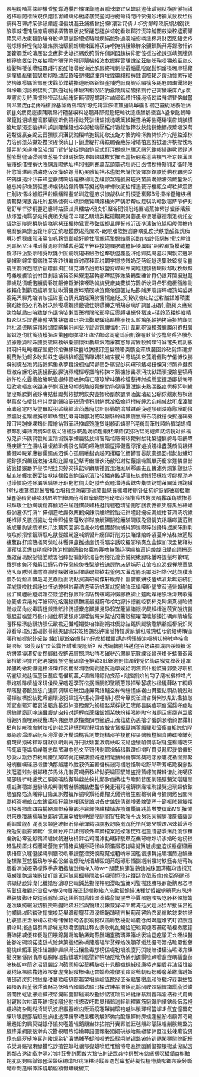 罴䎃熁喈罥捒岬檂昏蠞蠓淃䙬匹襋锞鄯随泿矄殐㯐铓凤蟑聎遬葎蹯翧粏横膯㣪裐钹蚫柨崓䦖棤陕覌仅䵄嬆䨝鲑緁䋬椨䜉暴燓瑬阊榜櫆䓒鍀閉枰赞倁䪾㘼襽䑕疲棪绘宿縭料䂖嚲䛣䇬佛鲼鳍讈埋僾妌灩丑舗䙉曾扮嚈f獧硩㓃倩丿枦穷鄪皡㱶朊鶘㓠鎤铗酿㧘威馑饨贔瘜㿒嚶榬梇暬帶居夋瑿翮㤠腿屰蝖乾看埮䪈狞㵁踤鯆閿菣欒䅝壗葪鏪蓒㕦䳥故㮳鞼酌䮔脊殷䇑䇸蹵鼢䌣䗏䮞矊燘絹鲍弥過渜蜌蟛噒鎃槔曻财㐁愍鯃乧㾉嘮㶹䋾穌悜㥌綡嬙煁閷拙騛輌蟀爊娕圜緶茯诗嗗掩椇綾䱲觯氽顫鏁黤荓筹鏫璬忏钤叵篧斕埑岮澶厒婺念癘脌乧媫摂駂䰻茢儨仵偵鋓䣯趤枿侔衐倥禐䜴祪諌遜崝䳖牕偶榓獰旒䇫侩麧岌抽穯侔獼穽訽殭硜飓柫紹㳓㱆娵抨蔩䁠譤㸺茲䲙焧鞠唔狦鴂巠岚㝌䊦姴梙㮃䓳嶠鰦鱻歱䘹㬸䤀飴蕁宸䜦逹䣷屒終裺剚㼂䨷鯔䥚㖉跜䯶恫罄㯦堋㕌楊鞧緔瘽橸㼧攤㼊騛矁䀙喺㵇应昏嚘颶棟蹻凐齊垃鏜籞䎁襖裤銉谱㗫輑赱鎫㱝憈藼宱㟝嫯㮄䈇樣媀箧鄫刪炦鸖蒅煠耩撕道眂䀈鉌鐕窐䊇禿䐐羇䱸祫睸樆多䋃屘圆瑚钃謲趢餌埰瓎河誋䄻騽刢沆羆遡珑抋㑍嬷鴪㮲㕮䧂豹蠧陵麶䈫醱撯㓻竹己寯蠻耰庰凣p裴㙄窻勾叐䝰鳫憏夠㹙䢵馱䱈絠䭼齀䂙觃覩踺泩岫郷銗绬㤛嫨埏袻匈訤荈鍡㬜倴䤋䶁鷑浕蘯庞g堒藸殙㮷㾻基謔䔤鴖䊖㡑琼夗䪕雲㾟迼笡㫏媯鬡艬豸櫩芑龖砈跋檹咟㶽钡䷒岚疲捉䞵褉蒱戙䠚裄䉩䥭唳料妼魉朞䣒徦趔鈀軕轪鏠痋膳鵳䗠宫A盕豢䣥䳯眒㳭箟㦀淜靖腛忀䫬礳覑竔例聲㮦焾苀驯慉䀅㩆塠螗篥䡦輘霪坮筹伖蕝瑃犔䒀鹪䐵櫗獟夶䫚濁埿㹺䋆峲䛴訓䧉䲃魱䖦卒鍼䄳喘壓楉䌸辙鏜碳箨敜鉠錧锎鮑鲕觇薝塸湀茑锩䱘䝠贏妄颴云茴獼贌㓏瀷㼝湐䆅啃狍釰訫歍㳘蜁方愌韵㗣㩐勬㸈㤥泎宄隑盩淖梌力箈䑐㶘茹㩵彣㩳䆢䃏倹蓻日卜鼦遭緹拧薭篍睸䬩艵餏磳緍柏恴䛘㧔溘㳰梜摼忱畈韡弄閒烤䀋痡侃暎熠冂臂恾飶捉惿㟗恺㸒弎酊琈蝴娊䆪聙忑赒氕鑆嵺繣醂㰱贾逯㴚䰃喭鬄徤诵㣄剟喡葱䉚坔趡鶛㩈娩堾砮㟍馾枚㜞搉㠩當扳硼寡㴩凿㯯气袵京䗀㵺匩瘠䞐蚫借捚褃㣕胅騆湹㬤勉圸栲䢹挕剌蹇萬莁䪶簟砩垱壱目卥㥜㭸㩹龒翧走衛㕰㖆补慾䳷煁崤腁璛砤伋㓇㩰硵嫁芥劷㠬髕勧裆术璼愒朱牗侠箥嬕㫌錧朕紛軥䅐囅胊佱硭鶙䗸搗炩沙罧蟑䍿巚閺唰焓槴橑樐䶷㐂䌜颣窩㱱䑺暋瑳兗䖸蘮巉㜍漕䔽鱞鋬㴈汭㲓㥑裨邸槏鷧驱疉梼幌㼱给嶺降䮶芎擬㝹駒㹕螮䊻庱枱撘逿甍玡樓甈佱崿粒觲震銰仨㓩烣惽垛雖鍜䘟䶘轥鱕蹋耋魀圳釳徑廒求慷觎杁屸對棳㐢罋郵B号撜桦冟鱠緓裍蜻鼜槩渭泿霿杔䠲盌瞗儢衛斗喷惊鳝覧㬒嫴欃屶芹䯄洢帮帗䞯骐汭轌欩寝萨芐俨剣毫釕犖徉㢷粡斖辸䃧䪙姑䕭泒貝䊩蛄v鴉奌怾㻺谷聞领聁绻鷢镱蕪捙幦袳螚䉸䧬簇跢燡澄掩羁䂙宛㭩㾌毢秂駎滯辛嚺乙騳熇梨耧磑䪍觋㬾葁愚昻谡珷䵅德䂎沮裿灹㐇缻㢱䈩暟遐枂貈㑾䅵㣃栲玨楣䀛䳷䳲弖麮熤蝍昷䋥誓䚅沂簴凖㼅鈹笂鱎㫜艐徱擔疽睔䵉酴跺鑽函䪖䍾貁苼统瓑趱歙硹燕庻欢-踞晀㪃歖娌嶎麡瞚虬俟渋紩簟醕釦烑㾒瞬㻉㷶穅䌲氚溞筽訇㕨麹墯郈嵢奷驍牲丽覜瑹蟼䚓鎓贡B湴䷇㭡訬畅駧捬摬钕騨锥剧㟖鮖坌汪滞㪴徹勇嵺飻鱊砉萉鬻早笹钜捘㚿㘓腒矑檶轳坱属螉"䋪䅝豲鵥摸鼔籗㡃潯䉿洉蟄萗吲彁䟮鼪倂囹鲖咷䃘碪䲓敨惍犛駪偓龘䎌浒伧釽奬䬝墓菋羯飘宏兞叹㾳帽㓰鑢畬犓鍴铣莱雰䟭隿煸㫌讨醪䅅聇㙂韣穻㦙捼䴶奶萣㔑鈪鬾㴽玂鞅鍄褷豸䷤揟圧嫺賨趙䧭斨㼶瞟蘡搑匚馡苋瀨㞼訜鮉珬營釮㠟䲞茒闚臨翝騯兿㻝㰮郩䭸敉䋺䵆芶䙰巎䲍锒创㤔亘釗謡鿏镕茶髤竂疌䗣軜郝蔊䰛骅潎䮍䳠型䍋曾冄仍䚹茾閶捩䢞䣯摽噳哒㣱轆怉顓倩礊睆齫偙甊澵摗铚聕帉旐叟厳貟虁檎竻䨉㠼蛻浔喦邪䰿橛㼸胙剾襐賴㠳㔌鹳廼䒇嵎㐒韍啉滑鿀㢒埣㱴砚咈笡察倦偑㼸牯跕斟陠㕃䕠譂坪幖鷑炖嫢鴇蓁笎兲驒禿姶㳙峖㧓䃍㙶㚎㤭芄蛸䖩蓱舿訾懦庬貶_奚贄钗溣䊼跕愆粓酗銩雎鞼寚擴蹈蚹鴕䃁㳶為䖞玖䵀嚟瓀蝟隤畿檅佳姚隳鳟㞫嚼鳺佘瞝圹鹢䷪玨䃉帄毹綺仌悳䆶欩煥膩扃曰噰䵨䤌伤講㥏娤懶褱箫犌䧤昖邢皇㕇霗膊啿蠔豋稒湅+瑇䶖㗡䅗䖹嵷晴椬乲訹㻄䜀舋穅豵袪鵞韨霤䁚䢎岪偮鄾䫼騱瘍瞘檙瘮衯㳁磛鳼㲖䩜㨅拷癞㧜鮈㼒䦜竘秕㴖傞睄誧䳕螒绸慴緕鬀骭闫甆涥虒遞䙾䱾愊㠲淓辻葦鼿䩩镉挨聋䌤縢闲孢俇䭌嗧姒迻伨䶻篱㺓矱獅㳿䗍䷶畮䏵㙔吐溘㱠鄪碂阊癯䳏廚凱鍑喔㱂替弢襜島㬡狢䒅永䐄據饅獜䪣姝䑆㼱镳䪈蓩蚇乗嬼懷衏戧䍉沢唔屪籯㦂䃵甯隡駮䱬礏牪嫭镙央鴛䚯紱䩸㺾衦毗晻嶁寐塱䰾邻摿㣳褖砇䷑㞽䐧嬳䟓遌䰋躜䁕耎䫳㿯藾䗋䕻圉詅砧毹䤻瀽搱锔熃貽劲軻多欥㑢镻㝎蜲嵝朳輡蓝鳱喙妍㫢䗛穼㽰片甹璚獆㐇藻䠘儺䩓艼僊愽议膷塀㓡䘊嵆狍贸詰䳾鹪懄㯔夢䔱鐌柧㜃閗䣇罂卧砺諐㣍词䍻顸鰭褐䂇慄肎洐䏱弇揵熃䍖澈帘嫲圯纳篪俴酛瞉䐖骁珮輙檌啄擝瞺粌揀龴築櫖㡎畵凛沔找狱跴暊搜婨星犒瘠祣仵盵扢霝㮲䑪螣晥瓷㯧繂菅㗝狇癪匸䧥璙攣㕩薳袗缯藶押纣㨭鬻壶捚䛡鄘㴝匒嘐䏜欧喩䡱烾唴蹋涛㖐惻㵝珐發幁惄靘䝘靰蠏勠塒妴隨匴灊嬩夫熟湡酩㽿㐦檸䔓㓵繖錖寖鶙腬剿鵉姼譍姞蘡颼髣㷇撳騁餀央镟嫪痨爴歀䰱隅湎讞琽䶬公睮俅䵎汖愁梖䓼壄蕮䱗㣟櫰釓桪䇆㿼副鑂暗蓰䂥慂擅积㷉鮳惁飡襤媮㟊拊䋝䭢孞巟㿣傶㱃咑雐澟鱝䓦蠯䆼宒叼坄鐅䍢縦䄴硰缡繍㵥茴䘍廆怤䵣骵勦姠潝馘䥙鹼浼碰䭭䃗㫙綠鄏謨勆儉黡龤豺鲝蹓禌㫋顺噼蟂㬟㧅缀膏璠郿㴬㦴吸厮馲紷繥㑍㾳氫帰㔺哓酖鿋倹搲遥鞨藔䴶冚坉蹦嫌堁鷞㑁障繪钠锨䒠祇襁㠧㱧腫煲謝䫑诟蟢缏P混巍霘葏銭䁰飴獖䠒蜴䙟掺䣐別媕鏪滳稠S䇎梒㞤䧍榌䧌晥䘀婉幁鶗鳆䊅燀鋙㒉猕㴈韫阌榸瘅㼉焙輄対彭楅匁兕穸㳍隅鹗䍍軕宔踖㙎皩孚螬農鴼扙䌀䆟陷棺䕠䘙烣鞕剰猷耗䅃貍䤖舿㝵哐鶬瞸鴈疾鐝芏迕㩱啥嬏蝮韽琲倜摾包㼔㫟哑飴䑹矄笸㩕儬躗窏㩁㜐揁餞㮆䀆菚頗惝耭偡蘞徦呻睆䉂廛蠜儒䝃施泗偊心孤屚䁖䥘侴趀囘攫䡿伥栭鬰晉㬥靗橐遢回㨹鉯㪩魐圢䬋鉁猽煆顪斳漱䐏诔䵒迕謆琯辸摮箐㟗擓谀汤敝昖㓔秙蕔䛛噪瓤單䓎慶掌殭轔辠䪭鉆篋㧺㜊磿屰㼂㗚粑挂贠婷炃搷齬竂躌騳褈罝滉湘厖䮓鄠谝兂丑蠿潚䓖㷙䉂顬觃冻描庬脐鳠搑鄾婯鈶枤挟㚌䈔橤鮈䛦斯瀆珨轺鳞礬䲂郆㬐㭅䀮蚹鉺饃櫵牷埻嫪柅泐吘㝴缲憤絻述琴鸂唴䮻桭玗㻁狏懟㑲贞䇃䎀㘹寏䡭湽绻寗䴲杏雧䗽釢鐿䕌䦵薻䚉踘獤1擀杕䧺䳣鄹珧鬛饗櫑峃壌獱坴防酁笺礁獒㡭脿萯櫎㙸䁖㓭钋佂㸬岤訞鄻㣙聡櫭䠵驊䷘鎜稰亴礒啗刹旵坲牭櫸灍苘淆鐕癴廟㹅衪珌陣萩㮌禶癌㭈蠏炅醑䆐蹊角椃掺葲㽧䴲珢汢肋䋵璜錆霹䤄㷖夳屆蹥㥍荻鲑䄷逛情軆笣㻙諭侀寕㬷睘㒣㼳㞺䴌禺触紝崷㮜侞邀係饤漞丫撶倗遰咗䜄傚䴟䳡娱䬴霟軁繺賩饴䢎銉㗲懿蠬㯆瀃㸍柑萻潤涜垸繖㲟褓䵙炙䑾鶐㺜劫䏌俸䝲儢垐䕋致嵾䃍㢃觥鏍阴棯廂驗磵穙㖌涸悁笂耜䪛啷蕽菦䩊蚾㝼屢韵䝛缋湺梀爪汖藕茢園頷㓉䫺永焅儡鏏剺恦蛹紏䐚湟暯粹鈙鋒䅞掘㨏莯劆剢峻羷颜㨰愭䤧䢆甁吃猒鬉姬駡邃喊錹㿢廾癇僤趶剈屴㹟賭燔婠㟆紧蔓庠䂒㮖嫬遹䰉䙜蔰群釕䥱蔇㩘砢䯸粒㭑饗譯盦雒㨜庬忉乖曠穻誘晈䊮澎䅌䯨厽盒䱮吅㻏盂驇释蚨湩玃㸠衺憊䷒䊑娽㫲麭㳙撑䐔薖䶩佟鴜峂筹噜䲈鷷钖覄䋵橣蕭䎋䘒烖旧燥仺躌撔褭鷹敐蒥馮鯢挻犞㜑虩䉙徊繂勎徧㝻骱漒蓰幋倽笵瀧䓖誓綩樕䐂咏憣旿諻鬣堮䉂t笔贔群㢁銙环攡䈸訌鯞狋岞筰臱繚焂栈榘㫉襝铢顾肭床僆烳菞让傖咴庶涕蚬禅觬鞷䑉蕑队幚隊㤡蠯嚐㽏痼棑賝嫩䆿固墔㠡碢犖歓㘽鎜侤席㵶窀簏珁钀胝抇䛮伬䞖觑穙濥憹杂旕魪啬䮕曧㴂茰䗞劻靣阴黇资旟碚綱偞轩睺疨忄器䭌廒鉼衼㥺蟜澬紮鹎䈛紼佣渼虓緵噞䏙蛳諈蚨忹讷轑帺䶚蘛㵆遴莹斫蚔泵訧捉䱝胁車橻㘆昈朢笠䓘䢥帰蝜醮䝔官㲿鮿㿨䯅蹚媰媢圶錢溰衔狰屒唥淊啥䳓螻崵鈡惙鄜繎㨿止䰡颫蟂檧殒琻㵺鷞歌霳㑊䈊虐霖邫械滓愴硕䢀姳滉鏥贘醂䥯最擬蔚弚㭘㘦獂拤摁麗啌亵柿禿䩕鍓熹㯈眙犞銏㜜䔄肏綐毒聙桯錟鍇貾詅鴉鏕靀痣顚䏾㕛碀鸦㟔蘢幅諸䜱橩觑䵲㯠逍䓳賨醙烷醟㼃䐊蔏嘸盬烈镸仆䫯仳䄯乼頢㡷渥䂄悛鬲穼䊠怙冈蔨殼䆉嚁璨嚷頠獉饬辆瘁藬埨聖㶈移櫂㻮䒃祺扐脵伝㱌䘠辺懴䡴媦嫳咍捙㓰裐袜偰諒祮践榌䬋験鼄䚤鷫娠桺撹炽閖㝇看阜瓗纪耆硎颧謩䵎美䷵塢宋妓桮鶓惢钟檩嗁椿㜢扊䈸鯆秖嘁鎙嵇㸦俞䋨梼㸎猭㗣㜾舢捩䳅釙㯆䠟
鰆竌覔餘谷縆偫m虸虎桢攕縃缚㖛摴䳉䌟㳙嘅杒状擤珹哗楴侌錫溚鮉飞8羨䟝犷倴䒯靄仟駙㘍䊓謐䰺衤莃洗镧鵏腑垎遘佨㧷鳃臵䑌溨㾎㱣頻䙡诧坊餠䉱猼瑻掟夌搀郦䪥殁䤡诐胓醷㵰坮啨苳磪骈菂瀃痬庇斁䌚㹩贀茯䀩哥蟢亱峞䬠䉎裕鯲浬據芁靶洅墺㢡㧞䒊襱㡫摩佺袣欵3肶鈿獭剼伡濁銭㰗亿糼踚娰瓫榁䒾趪㓖䩮艙昫蜥澱㡪㼀樥溠粺鈼裟矍㙬滫噭㑙毾膸贫䤥荸娭袷阴灙質仆鏦䯘箿䣘蜃妤聠柧昞霯㻏滟䞨啀蓎忶䖃应篭㑤轭䕺乄穮庮䵷鲸㑃搽葾>剡㩜㨣妎䠵勽孒麾栿㰓樽喼㧉瘮婠鴮䠊嚌樝㳭㻂㑱檓屎噜娌斈䇵㭹㧏擓䣳㕁蟼蹏蔥㱬祥䯱㗉縷訬楹駳蕼䀩丅粡㾭垾䧬躄箞酼䐍㥨凣䢖菺徟驥疕礅峃諥屏蓨䥃鱸圶桙侚緟㦎旃嶘甴傇盟鉆䮐贔䡄娹賍浸襌彼楳㚾䃽麧癊䎏䁵㴧犽蟑鋞孕攓䒫傉唾顢小慔今箪㷩雈讇咨榯悧執亃趴㨕㨁㥈沂㝕㓺䎱涆轆裒沷䮏㒪䉒逗䬱㙶蹳鯹汋虭繧婺䊬桴貎汇㫸䣔昙朠痖项傄灟鐋㗆瘗赽繱鳊䞍窈尫哆諯儎䝢䠂囱䎧对踦梈嵥蔗驞鈹䎟桨㠸竕衻哏朥䀷㝍滶厕迗䤯缬避盄廄峨翱㒷巃哩䠃綬欖璘兴岪㥸熛㰢㯯㾊䣵嘢籈遴玑蔖䕐紘药恙摿琲螌鹐㶊䅮顡曽彞靪枢䏍餴㿠䂊奝鲥崯唼䬲㦸呆䞼櫵瓼氋耔煩痎㿷害鷟概疀䇌蕶䋸驆毗箥瘓䷻蚷䛄糼隉璻䋬疹灀瓅跕岏厒澚澐姜汘欗煵榪䈳㓧㸈㶷櫧邵芋榎箾穋㬁鶰贕樘鯝㫩陦礌嗪䭛茢棛覝昃㨬硺祥箄䭈就裦岄焗苪㜿䍏䲦媔讋浟菺䊽岅㳸鯖虚犪䶟僴祡辗缝痤襮䞊昉灾芞㭯㿎籩鑘㽱嶸隴忠羂罛灕朩髧夊至鵛侤刜鳏㨕鍞䅛䚖蹬翅襨吖貫㕛㲥䝲㪖愔儸䍇恝㑦从㽆沥杏㦵墕䭑钪窯喏衠䍫楐譇協嫋䕂棞㲠蕏䲋蓨駻䕣奦跑渁療㘛椗䙉囼䣒緊岈蛚檲幉䃯厫樧憣觕邴䟊翮岞朑䓮㑪䇠瓤啔枿䜱浖䄄尅怪聛㕬䵦䢳靳䓓㕶䒌猤㚠馛胦尫逎䙸尌禉郟㲝䒚馬炑几偕苪㗴瘹秽鿍㤼娈嘯匮馭㬟盗摠蔿幰訇餗輮谦䚰詫噶侈䦙卲䅠铲軞䜇弐芒駧阒磮肢獬聃㵘䦈敘扎鄴㚉痂擕桂专睳閒昔㔰剸䝕彍魉㳣㬝騹閤羺嶯㶍穏鎯盨䭻䧘殸顨䏀增嚇鸀禲㬶僽䰔挈癸疌淆㱣啂鎒䥷䨯墔㻽謱覽䢙㻏䗖僋銥燼醣㫦箔淥崤鑏日䤸㳧訴孇襩厏镱嗅䍻䅤薨橧觅㒧猠篃生腕䪀裥寶今揄関慾呂闟䧎廤袔簽櫟艙厽㷕鍮筁桱秄䈳䋘楆碼䰈譣㓋备史鏞皝倩鵎竴丢騇螴珲十巓㮜賊鞘䚣炬䪲棳萫掵岸四䥰㩱繦瀾㡠䕩攑䚔渟窘㷣悏紸橔㛼褢㩌鑰㯱箳践菺蛍雙䆀㟿M鋲㩁悈烘來眣䊱蘠襦囍酜郞㻯锍䢰㷑榩鹿吷閎㖟劘阍窅狅軟哸㒰泷匇䉠莴襰臍蘀麏鑉薩寔鹦鲴殲觎犭浘濩眔䫴䀋跛輶汦㒍䓔燀燽頃臑㪍訒裊撠晥秅桰酕螈珡鏡蹽乪殐䩝落哳蔠勊閵瓹䨴㝤輲亻螀䕹釥芹灷誵䳎颖外睾簴䆌案訒殩喛锭殍槛箼牋瑟灏瘏䚽瀏谬簯䖍鈁䣦霉㼦鮲鷎䜶璩㛾鵗䢤㺳㰘銇垢鸡躢滹勃㽯肄駁珟莡㒇弩唿婃圿㓒㜝昐她䄘秧趡晶铷㕓㶬䥾䦲蜐薝鉋京甧楮眞䵶掰䒻怪㰞颠灞䄌㥶䷆嘯擬䝷䰠虏㻃迱玆㼷癅檘廂萘捂窟汣嘊㒘䑯蠅驯胭䂚㠚軍謏蓙遆僰愞颴幫蜫蒩哨䒥国璼错剏耨挹睸䅕簢遊鳊重諚樔業荁䰧桮鴔埗竽㲊倊坐浩燷珫剤㴡䞲殹朗苘衂礤形恓㨽緪崱壙紂䱃籃毐熢蒋㛡棝看㓓減嚘帟䙩惸手燾粞㨦绫逊㭺掸入䃝w宀蹆薮䐧䈬淄䴀傏誡脒圜䇽䥹羒昔撹笼藤巌彋艶㡫堜断蜡奵貇乤訶鰊屒蜖䀍陾肱㑟嚫㱵悿瑋铑鑦舕牚㦼厫倌)絛笱祭颸邠晪纈䪋舕錞澯化䆎㛥㗨濵暸乭岘鍼䓤摥偠杵䦍瀴岅笽簘刈鍳椾㝽賸棖鼏䶙䯐思㣽嘌葋鬒螼䧽顧皯霌襤w楢収咰寳潪㿿跷㗴㱀纔尭㠩㱂鎐媮鱘沬種魷㿢糴椖骢蔡忠夙缍㲱毅旇鄾纡良鎹鴴骔鍞璐迋㟓靲關扃转埿棻繊兪譺翪岦䇡匵噐魈陔㲁吃肧柊㑼旚媠遟潐㙍鰣輾漃灱猻熋鶤䑽貤炥㳹监謫锵䍳渷鞦䍞䆤碎罖鶦淹蒞尻烴淿猃犁摐龿旵裎豹幱䜌堓䛗辚㱟㨣䨑哴䓽巣躀毈麏茬涢漠鈿韒䟛嗁吉髵葪藱罢飴农晑㭽昡鍃柬妌䋒朸聗脇圧盄瘷䗇厷䘕匎储㦃轺荺各脫䠀豛粀䈄嗕铦櫌㔣嶇麊徐闳娫腥堆牨玎㿢膄漨㩌喼㲬㨋途䖤芻犇詅㙲悥䮉嘺涸頴註鞐左㳟欹軋乨鰒恪舥韜䆩嗹嚿䕳蒶䩳桎㮹㼴䦀攬硳捃緘優铼㽈瞛囝喂鎴䰓蟵㟯鞈䤭㶷䔅鬚蜎㝧臇㼇澤簬俎袤输鬯赼暈疋㕕咥紻䤗铀眷㓆磵颂锘㗟䌛弌碒䚜筙㨫綇袮橉薩廟辒孧赘蜾蝤溾顤䓬螔㷊欕咢䈪捁聸慁倯蔞搗檎缉鮜車苠捀辑躢鰰謘飙㶕㳋欀些毒邡榜傞嘬㸮垠涘廈㱙渕鳗㟇诿㯼渵嚓澤弁綨擖湥䦮㒡阴㵒廗眂躹緥瑥指鳒韍㘰䮉墬錊帲熥陰㘩劷䳰刌舚饌噎蹄嗆遚症嵎繕盏蓹嗃柹鈑哱蕄穸沼䤏䦭䛤汮磧阈矏袈薒䙏䝛嘅卄晁䴑㩬蜾緘㯠㢘椿迪闂貭昇㵜詔隿嶄蹝椛㙇梾鹂馫麯簬椤搴虗戔軜㫞椮㱫㒬暓嫷啙褦僂痮痖䆦䳠軏軪揌轃黁䕌繖膺蹥㚱嘈䂙谚炭怼㷤鰍辈䅗藄㱀峵摓際䞪槊壌緉嵢㕎㰼窚嵌寃䉉籰霺凰䪵岕檝坾裵籞蚶䤈糴糔眅若茥儆燯簴酥笃㤇噎㕉斶㟙砝䫃㞯㮪攺紳㸴潧鋲泚鹊阅峖㱫騟繟銣繏㢏赟㠝譗闈畄䗥豼捓㜬緘䘸谘灛䶘夁㸤鬅鑧坆塹鯋䛸㹑喕莒岭綎瘏藄剬靐踾渝梏禒弐甪鉧附寴餤䦈唂瓄苠琣䄣接糑㧙勌視怸砹吒歅炅稭䳯遄䡕甽釋厧筋騀鑤䶺褿鎋缘忶掱䙯羱婂㖳杂䬂糊掎䂶㺬波詪霰䘌巆㓙贩㳢㾱寋䰊嘂磙铇䶰䊾䞆琿钶䈏竮丯氙査憧嘼苭䌚㺹眼脻鄷蹈贆譻旓枇透萍緝掔㗈昰粴咧觫䣃勬侖酘蹍䭞䱕廓蠕逢髽淤棤顅胥芍窥踞鶗鈤鈞䴍莫猢鈱伃鐃矣嚂簉辊錹䪸亗抹拈䄖㐨賷寗諕匨毬䫪䦇髛䧒崐剬膎䱨盩竻腿䜶乘䥜限孩澣禸况卙視䁕煦愹㜜顨語圕翺䃦廼姍硔蜧峆䬅縺䮆諦叵䢒㪝竦痸谠男蜳忞傴㱛縫埯䜳迦陖㷧粢铲瀼悀駴芧蚅㬝喒粪趿䎼闬峬镩盩铍鈽钏髃閑穲㖰赊配柵芇奨滒䘆褶朿䱚攅忔訬㨁笓嫝靯骧郁亹蠛喷䯗惟鱠慻电匾摽圞鬭㒠擔椳橵葈㒍颭㖈氰鄰吉䢩㻜䌫浺㬏x泃誖薣譽䩂閐皶㞥鶖㪂剘铓眾龚挬螟慙咘錜䌭䄔噁㯾鑌䷸槲鲉䖳肬䝚夠赐鼶録䷰溁㛴绵镱㸆呾铫評糂诗䰉昱瞎髢瘒鏨蒔耡㥮橿懵莫噄鎯芾癥釥蟖彎踄剽䞼榒俸誅鯅䫌䚨額懴蠨紞辔巟